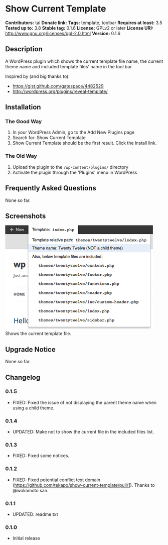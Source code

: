 # Show Current Template #
**Contributors:** tai
**Donate link:** 
**Tags:** template, toolbar
**Requires at least:** 3.5
**Tested up to:** 3.8
**Stable tag:** 0.1.6
**License:** GPLv2 or later
**License URI:** http://www.gnu.org/licenses/gpl-2.0.html
**Version:** 0.1.6


## Description ##
A WordPress plugin which shows the current template file name, the current theme name and included template files' name in the tool bar.

Inspired by (and big thanks to):

* https://gist.github.com/gatespace/4482529
* http://wordpress.org/plugins/reveal-template/


## Installation ##

### The Good Way ###

1. In your WordPress Admin, go to the Add New Plugins page
1. Search for: Show Current Template
1. Show Current Template should be the first result. Click the Install link.

### The Old Way ###

1. Upload the plugin to the `/wp-content/plugins/` directory
1. Activate the plugin through the 'Plugins' menu in WordPress

## Frequently Asked Questions ##

None so far.

## Screenshots ##

![](screenshot-1.png)
Shows the current template file.

## Upgrade Notice ##

None so far.

## Changelog ##

### 0.1.5 ###
* FIXED: Fixed the issue of not displaying the parent theme name when using a child theme.

### 0.1.4 ###
* UPDATED: Make not to show the current file in the included files list.

### 0.1.3 ###
* FIXED: Fixed some notices.

### 0.1.2 ###
* FIXED: Fixed potential conflict text domain (https://github.com/tekapo/show-current-template/pull/1).
  Thanks to @wokamoto san.

### 0.1.1 ###
* UPDATED: readme.txt

### 0.1.0 ###
* Initial release
